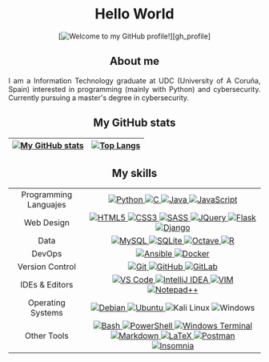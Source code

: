 <div id="content" align="center">

# Hello World

<!-- https://github.com/denvercoder1/readme-typing-svg -->
[![Welcome to my GitHub profile!](https://readme-typing-svg.herokuapp.com?font=Fira+Code&duration=1500&pause=5000&color=2FF716&center=true&vCenter=true&repeat=true&width=435&lines=Welcome+to+my+GitHub+profile!)][gh_profile]

## About me

<p align="justify">
I am a Information Technology graduate at UDC (University of A Coruña, Spain) interested in programming (mainly with Python) and cybersecurity. Currently pursuing a master's degree in cybersecurity.
</p>

## My GitHub stats

<!-- https://github.com/anuraghazra/github-readme-stats -->
| [![My GitHub stats](https://github-readme-stats.vercel.app/api?username=danielfeitopin&theme=dark\&show_icons=true\&rank_icon=github)][gh_profile] | [![Top Langs](https://github-readme-stats.vercel.app/api/top-langs/?username=danielfeitopin&layout=compact&theme=dark&langs_count=8&hide=Jupyter%20Notebook&exclude_repo=MUNICS-SAPP-P1,MUNICS-SAPP-P2,MUNICS-BC-Practica1)][gh_profile] |
|:--:|:--:|

## My skills

<table>
    <!-- TEMPLATE -->
    <!--
    <tr>
        <td align="center"></td>
        <td align="center">
            <a title="" href="" target="_blank">
                <img src="" alt=""/>
            </a>
        </td>
    </tr> -->
    <tr>
        <td align="center">Programming Languajes</td>
        <td align="center">
            <a title="Python" href="https://www.python.org/" target="_blank">
                <img src="https://img.shields.io/badge/python-%233776AB?style=for-the-badge&logo=python&logoColor=white" alt="Python"/>
            </a>
            <a title="C" href="https://en.wikipedia.org/wiki/C_(programming_language)" target="_blank">
                <img src="https://img.shields.io/badge/c-%2300599C?style=for-the-badge&logo=c&logoColor=white" alt="C"/>
            </a>
            <a title="Java" href="https://www.java.com/" target="_blank">
                <img src="https://img.shields.io/badge/java-orange?style=for-the-badge&logo=oracle&logoColor=white" alt="Java"/>
            </a>
            <a title="JavaScript" href="https://en.wikipedia.org/wiki/JavaScript" target="_blank">
                <img src="https://img.shields.io/badge/javascript-%23F7DF1E?style=for-the-badge&logo=javascript&logoColor=black" alt="JavaScript"/>
            </a>
        </td>
    </tr>
    <tr>
        <td align="center">Web Design</td>
        <td align="center">
            <a title="HTML5" href="https://en.wikipedia.org/wiki/HTML5" target="_blank">
                <img src="https://img.shields.io/badge/html5-%23E34F26?style=for-the-badge&logo=html5&logoColor=white" alt="HTML5"/>
            </a>
            <a title="CSS3" href="https://en.wikipedia.org/wiki/CSS#CSS_3" target="_blank">
                <img src="https://img.shields.io/badge/css3-%231572B6?style=for-the-badge&logo=html5&logoColor=white" alt="CSS3"/>
            </a>
            <a title="SASS" href="https://sass-lang.com/" target="_blank">
                <img src="https://img.shields.io/badge/sass-%23CC6699?style=for-the-badge&logo=sass&logoColor=white" alt="SASS"/>
            </a>
            <a title="JQuery" href="https://jquery.com/" target="_blank">
                <img src="https://img.shields.io/badge/jquery-%230769AD?style=for-the-badge&logo=jquery&logoColor=white" alt="JQuery"/>
            </a>
            <a title="Flask" href="https://flask.palletsprojects.com/" target="_blank">
                <img src="https://img.shields.io/badge/flask-%23000000?style=for-the-badge&logo=flask&logoColor=white" alt="Flask"/>
            </a>
            <a title="Django" href="https://www.djangoproject.com/" target="_blank">
                <img src="https://img.shields.io/badge/django-%23092E20?style=for-the-badge&logo=django&logoColor=white" alt="Django"/>
            </a>
        </td>
    </tr>
    <tr>
        <td align="center">Data</td>
        <td align="center">
            <a title="MySQL" href="https://www.mysql.com/" target="_blank">
                <img src="https://img.shields.io/badge/mysql-%234479A1?style=for-the-badge&logo=mysql&logoColor=white" alt="MySQL"/>
            </a>
            <a title="SQLite" href="https://www.sqlite.org/index.html" target="_blank">
                <img src="https://img.shields.io/badge/sqlite-%23003B57?style=for-the-badge&logo=sqlite&logoColor=white" alt="SQLite"/>
            </a>
            <a title="Octave" href="https://octave.org/" target="_blank">
                <img src="https://img.shields.io/badge/octave-%230790C0?style=for-the-badge&logo=octave&logoColor=white" alt="Octave"/>
            </a>
            <a title="R" href="https://www.r-project.org/" target="_blank">
                <img src="https://img.shields.io/badge/r-%23276DC3?style=for-the-badge&logo=r&logoColor=white" alt="R"/>
            </a>
        </td>
    </tr>
    <tr>
        <td align="center">DevOps</td>
        <td align="center">
            <a title="Ansible" href="https://www.ansible.com/" target="_blank">
                <img src="https://img.shields.io/badge/ansible-%23EE0000?style=for-the-badge&logo=ansible&logoColor=white" alt="Ansible"/>
            </a>
            <a title="Docker" href="https://www.docker.com/" target="_blank">
                <img src="https://img.shields.io/badge/docker-%232496ED?style=for-the-badge&logo=docker&logoColor=white" alt="Docker"/>
            </a>
        </td>
    </tr>
    <tr>
        <td align="center">Version Control</td>
        <td align="center">
            <a title="Git" href="https://git-scm.com/" target="_blank">
                <img src="https://img.shields.io/badge/git-%23F05032?style=for-the-badge&logo=git&logoColor=white" alt="Git"/>
            </a>
            <a title="GitHub" href="https://github.com/" target="_blank">
                <img src="https://img.shields.io/badge/github-%23181717?style=for-the-badge&logo=github&logoColor=white" alt="GitHub"/>
            </a>
            <a title="GitLab" href="https://about.gitlab.com/" target="_blank">
                <img src="https://img.shields.io/badge/gitlab-%23FC6D26?style=for-the-badge&logo=gitlab&logoColor=white" alt="GitLab"/>
            </a>
        </td>
    </tr>
    <tr>
        <td align="center">IDEs & Editors</td>
        <td align="center">
            <a title="VS Code" href="https://code.visualstudio.com/" target="_blank">
                <img src="https://img.shields.io/badge/Visual%20Studio%20Code-%23007ACC?style=for-the-badge&logo=visualstudiocode&logoColor=white" alt="VS Code"/>
            </a>
            <a title="IntelliJ IDEA" href="https://www.jetbrains.com/idea/" target="_blank">
                <img src="https://img.shields.io/badge/intellij%20idea-%23000000?style=for-the-badge&logo=intellijidea&logoColor=white" alt="IntelliJ IDEA"/>
            </a>
            <a title="Vim" href="https://www.vim.org/" target="_blank">
                <img src="https://img.shields.io/badge/vim-%23019733?style=for-the-badge&logo=vim&logoColor=white" alt="VIM"/>
            </a>
            <a title="Notepad++" href="https://notepad-plus-plus.org/" target="_blank">
                <img src="https://img.shields.io/badge/notepad%2B%2B-%2390E59A?style=for-the-badge&logo=notepadplusplus&logoColor=black" alt="Notepad++">
            </a>
        </td>
    </tr>
    <tr>
        <td align="center">Operating Systems</td>
        <td align="center">
            <a title="Debian" href="https://www.debian.org/" target="_blank">
                <img src="https://img.shields.io/badge/debian-%23A81D33?style=for-the-badge&logo=debian&logoColor=white" alt="Debian"/>
            </a>
            <a title="Ubuntu" href="https://ubuntu.com/" target="_blank">
                <img src="https://img.shields.io/badge/ubuntu-%23E95420?style=for-the-badge&logo=ubuntu&logoColor=white" alt="Ubuntu"/>
            </a>
            <a title="Kali Linux" target="_blank">
                <img src="https://img.shields.io/badge/kali%20linux-%23557C94?style=for-the-badge&logo=kalilinux&logoColor=white" alt="Kali Linux"/>
            </a>
            <a title="Windows" target="_blank">
                <img src="https://img.shields.io/badge/windows-%230078D4?style=for-the-badge&logo=windows&logoColor=white" alt="Windows"/>
            </a>
        </td>
    </tr>
    <tr>
        <td align="center">Other Tools</td>
        <td align="center">
            <a title="Bash" href="https://ba-sh.com/" target="_blank">
                <img src="https://img.shields.io/badge/gnu%20bash-%234EAA25?style=for-the-badge&logo=gnubash&logoColor=white" alt="Bash"/>
            </a>
            <a title="PowerShell" href="https://learn.microsoft.com/en-us/powershell/" target="_blank">
                <img src="https://img.shields.io/badge/powershell-%235391FE?style=for-the-badge&logo=powershell&logoColor=white" alt="PowerShell"/>
            </a>
            <a title="Windows Terminal" href="" target="_blank">
                <img src="https://img.shields.io/badge/windows_terminal-%234D4D4D?style=for-the-badge&logo=windowsterminal&logoColor=white" alt="Windows Terminal"/>
            </a>
            <a title="Markdown" href="https://daringfireball.net/projects/markdown/" target="_blank">
                <img src="https://img.shields.io/badge/markdown-%23000000?style=for-the-badge&logo=markdown&logoColor=white" alt="Markdown"/>
            </a>
            <a title="LaTeX" href="https://www.latex-project.org/" target="_blank">
                <img src="https://img.shields.io/badge/latex-%23008080?style=for-the-badge&logo=latex&logoColor=white" alt="LaTeX"/>
            </a>
            <a title="Postman" href="https://www.postman.com/" target="_blank">
                <img src="https://img.shields.io/badge/postman-%23FF6C37?style=for-the-badge&logo=postman&logoColor=white" alt="Postman"/>
            </a>
            <a title="Insomnia" href="https://insomnia.rest/" target="_blank">
                <img src="https://img.shields.io/badge/insomnia-%234000BF?style=for-the-badge&logo=insomnia&logoColor=white" alt="Insomnia"/>
            </a>
        </td>
    </tr>
</table>

<!-- LINKS -->
[gh_profile]: <https://github.com/danielfeitopin>
</div>
